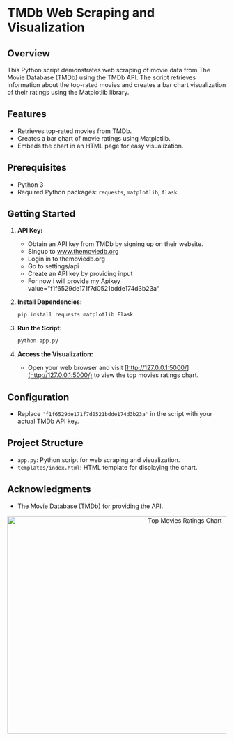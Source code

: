  # TMDb Web Scraping and Visualization

## Overview

This Python script demonstrates web scraping of movie data from The Movie Database (TMDb) using the TMDb API. The script retrieves information about the top-rated movies and creates a bar chart visualization of their ratings using the Matplotlib library.

## Features

- Retrieves top-rated movies from TMDb.
- Creates a bar chart of movie ratings using Matplotlib.
- Embeds the chart in an HTML page for easy visualization.

## Prerequisites

- Python 3
- Required Python packages: `requests`, `matplotlib`, `flask`

## Getting Started

1. **API Key:**
    - Obtain an API key from TMDb by signing up on their website.
    - Singup to www.themoviedb.org
    - Login in to themoviedb.org
    - Go to settings/api
    - Create an API key by providing input
    - For now i will provide my Apikey value="f1f6529de171f7d0521bdde174d3b23a"

2. **Install Dependencies:**
    ```bash
    pip install requests matplotlib Flask
    ```

3. **Run the Script:**
    ```bash
    python app.py
    ```

4. **Access the Visualization:**
    - Open your web browser and visit [http://127.0.0.1:5000/](http://127.0.0.1:5000/) to view the top movies ratings chart.

## Configuration

- Replace `'f1f6529de171f7d0521bdde174d3b23a'` in the script with your actual TMDb API key.

## Project Structure

- `app.py`: Python script for web scraping and visualization.
- `templates/index.html`: HTML template for displaying the chart.

## Acknowledgments

- The Movie Database (TMDb) for providing the API.


<div align="center">
    <img src="https://i.ibb.co/9Z4QcG5/chart.png" alt="Top Movies Ratings Chart" width="800" height="500" />
</div>
